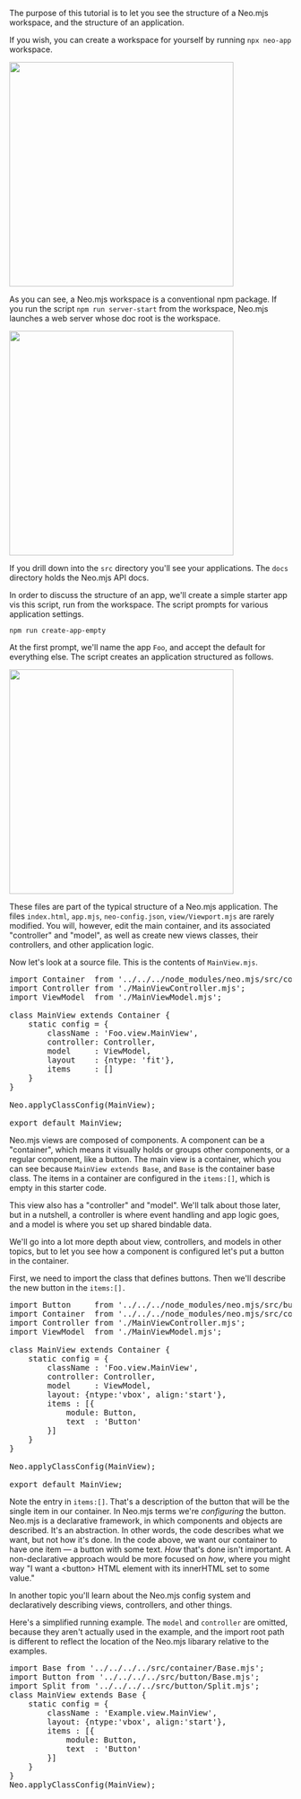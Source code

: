 The purpose of this tutorial is to let you see the structure of a Neo.mjs workspace,
and the structure of an application.

If you wish, you can create a workspace for yourself by running `npx neo-app` workspace.

<img src="https://raw.githubusercontent.com/neomjs/pages/main/resources/images/apps/learnneo/NeoWorkspace.png" style="height: 400px;">

As you can see, a Neo.mjs workspace is a conventional npm package. If you run 
the script `npm run server-start` from the workspace, Neo.mjs launches a web
server whose doc root is the workspace. 

<img src="https://raw.githubusercontent.com/neomjs/pages/main/resources/images/apps/learnneo/ServerRoot.png" style="height: 400px;">

If you drill down into the `src` directory you'll see your applications.
The `docs` directory holds the Neo.mjs API docs.

In order to discuss the structure of an app, we'll create a simple starter 
app vis this script, run from the workspace. The script prompts for various 
application settings. 

`npm run create-app-empty`

At the first prompt, we'll name the app `Foo`, and accept the default for everything else.
The script creates an application structured as follows.

<img src="https://raw.githubusercontent.com/neomjs/pages/main/resources/images/apps/learnneo/FooFolder.png" style="height: 400px;">

These files are part of the typical structure of a Neo.mjs application. The files `index.html`, `app.mjs`, `neo-config.json`, `view/Viewport.mjs` are rarely modified.
You will, however, edit the main container, and its associated "controller" and "model",
as well as create new views classes, their controllers, and other application logic.

Now let's look at a source file. This is the contents of `MainView.mjs`.

<pre data-javascript>
import Container  from '../../../node_modules/neo.mjs/src/container/Base.mjs';
import Controller from './MainViewController.mjs';
import ViewModel  from './MainViewModel.mjs';

class MainView extends Container {
    static config = {
        className : 'Foo.view.MainView',
        controller: Controller,
        model     : ViewModel,
        layout    : {ntype: 'fit'},
        items     : []
    }
}

Neo.applyClassConfig(MainView);

export default MainView;
</pre>

Neo.mjs views are composed of components. A component can be a "container", which means it
visually holds or groups other components, or a regular component, like a button. The main
view is a container, which you can see because `MainView extends Base`, and `Base` is 
the container base class. The items in a container are configured in the `items:[]`, which
is empty in this starter code.

This view also has a "controller" and "model". We'll talk about those later, but in a nutshell,
a controller is where event handling and app logic goes, and a model is where you set up shared
bindable data.

We'll go into a lot more depth about view, controllers, and models in other topics, but to let
you see how a component is configured let's put a button in the container. 

First, we need to import the class that defines buttons. Then we'll describe the new button in the
`items:[].`

<pre data-javascript>
import Button     from '../../../node_modules/neo.mjs/src/button/Base.mjs';
import Container  from '../../../node_modules/neo.mjs/src/container/Base.mjs';
import Controller from './MainViewController.mjs';
import ViewModel  from './MainViewModel.mjs';

class MainView extends Container {
    static config = {
        className : 'Foo.view.MainView',
        controller: Controller,
        model     : ViewModel,
        layout: {ntype:'vbox', align:'start'}, 
        items : [{
            module: Button,
            text  : 'Button'
        }]
    }
}

Neo.applyClassConfig(MainView);

export default MainView;
</pre>

Note the entry in `items:[]`. That's a description of the button that will be the single item in our 
container. In Neo.mjs terms we're _configuring_ the button. Neo.mjs is a declarative framework, in 
which components and objects are described. It's an abstraction. In other words, the code describes 
what we want, but not how it's done. In the code above, we want our container to have one item &mdash; 
a button with some text. _How_ that's done isn't important. A non-declarative approach would be more
focused on _how_, where you might way "I want a &lt;button> HTML element with its innerHTML set to 
some value." 

In another topic you'll learn about the Neo.mjs config system and declaratively describing views, 
controllers, and other things.

Here's a simplified running example. The `model` and `controller` are omitted, because they aren't 
actually used in the example, and the import root path is different to reflect the location of the 
Neo.mjs libarary relative to the examples.


<pre data-neo>
import Base from '../../../../src/container/Base.mjs';
import Button from '../../../../src/button/Base.mjs';
import Split from '../../../../src/button/Split.mjs';
class MainView extends Base {
    static config = {
        className : 'Example.view.MainView',
        layout: {ntype:'vbox', align:'start'},
        items : [{
            module: Button,
            text  : 'Button'
        }]
    }
}
Neo.applyClassConfig(MainView);
</pre>

